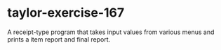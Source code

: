 # taylor-exercise-167
A receipt-type program that takes input values from various menus and prints a item report and final report.
